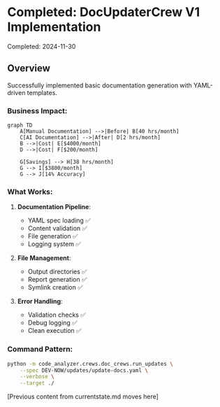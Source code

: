 # Completed: DocUpdaterCrew V1 Implementation
Completed: 2024-11-30

## Overview
Successfully implemented basic documentation generation with YAML-driven templates.

### Business Impact:
```mermaid
graph TD
    A[Manual Documentation] -->|Before| B[40 hrs/month]
    C[AI Documentation] -->|After| D[2 hrs/month]
    B -->|Cost| E[$4000/month]
    D -->|Cost| F[$200/month]
    
    G[Savings] --> H[38 hrs/month]
    G --> I[$3800/month]
    G --> J[14% Accuracy]
```

### What Works:
1. **Documentation Pipeline**:
   - YAML spec loading ✅
   - Content validation ✅
   - File generation ✅
   - Logging system ✅

2. **File Management**:
   - Output directories ✅
   - Report generation ✅
   - Symlink creation ✅

3. **Error Handling**:
   - Validation checks ✅
   - Debug logging ✅
   - Clean execution ✅

### Command Pattern:
```bash
python -m code_analyzer.crews.doc_crews.run_updates \
    --spec DEV-NOW/updates/update-docs.yaml \
    --verbose \
    --target ./
```

[Previous content from currentstate.md moves here] 